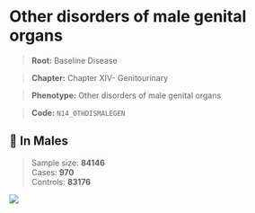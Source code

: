 # Other disorders of male genital organs

> **Root:** Baseline Disease  

> **Chapter:** Chapter XIV- Genitourinary  

> **Phenotype:** Other disorders of male genital organs  

> **Code:** `N14_OTHDISMALEGEN`

## 👨 In Males  
> Sample size: **84146**  
> Cases: **970**  
> Controls: **83176**
<img src="/Disease/Figures/ALL/Baseline/N14_OTHDISMALEGEN.png"/>
<CsvTable src="/Disease/Data/ALL/Baseline/LG_N14_OTHDISMALEGEN.csv" label="🔍 View full results" />
